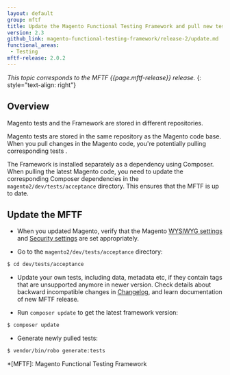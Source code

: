 ```yaml
---
layout: default
group: mftf
title: Update the Magento Functional Testing Framework and pull new tests
version: 2.3
github_link: magento-functional-testing-framework/release-2/update.md
functional_areas:
 - Testing
mftf-release: 2.0.2
---
```


_This topic corresponds to the MFTF {{page.mftf-release}} release._
{: style="text-align: right"}

## Overview

Magento tests and the Framework are stored in different repositories.

Magento tests are stored in the same repository as the Magento code base.
When you pull changes in the Magento code, you're potentially pulling corresponding tests .

The Framework is installed separately as a dependency using Composer.
When pulling the latest Magento code, you need to update the corresponding Composer dependencies in the `magento2/dev/tests/acceptance` directory. This ensures that the MFTF is up to date.

## Update the MFTF

* When you updated Magento, verify that the Magento [WYSIWYG settings] and [Security settings] are set appropriately.

* Go to the `magento2/dev/tests/acceptance` directory:

```bash
$ cd dev/tests/acceptance
```

* Update your own tests, including data, metadata etc, if they contain tags that are unsupported anymore in newer version. Check details about backward incompatible changes in [Changelog], and learn documentation of new MFTF release.

* Run `composer update` to get the latest framework version:

```bash
$ composer update
```

* Generate newly pulled tests:

```bash
$ vendor/bin/robo generate:tests
```

<!-- LINK DEFINITIONS -->

[Changelog]: ../changelog.html

[`develop`]: https://github.com/magento/magento2-functional-testing-framework
[Security settings]: getting-started.html#security-settings
[WYSIWYG settings]: getting-started.html#wysiwyg-settings

<!-- Abbreviations -->

*[MFTF]: Magento Functional Testing Framework